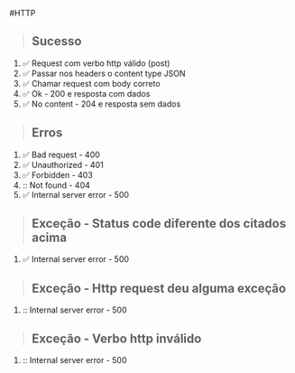 #HTTP

> ## Sucesso
1. :white_check_mark: Request com verbo http válido (post)
2. :white_check_mark: Passar nos headers o content type JSON
3. :white_check_mark: Chamar request com body correto
4. :white_check_mark: Ok - 200 e resposta com dados
5. :white_check_mark: No content - 204 e resposta sem dados

> ## Erros
1. :white_check_mark: Bad request - 400
2. :white_check_mark: Unauthorized - 401
3. :white_check_mark: Forbidden - 403
4. :: Not found - 404
5. :white_check_mark: Internal server error - 500

> ## Exceção - Status code diferente dos citados acima
1. :white_check_mark: Internal server error - 500

> ## Exceção - Http request deu alguma exceção
1. :: Internal server error - 500

> ## Exceção - Verbo http inválido
1. :: Internal server error - 500